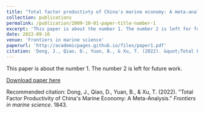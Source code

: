 ```yaml
---
title: "Total factor productivty of China's marine economy: A meta-analysis"
collection: publications
permalink: /publication/2009-10-01-paper-title-number-1
excerpt: 'This paper is about the number 1. The number 2 is left for future work.'
date: 2022-09-16
venue: 'Frontiers in marine science'
paperurl: 'http://academicpages.github.io/files/paper1.pdf'
citation: 'Dong, J., Qiao, D., Yuan, B., & Xu, T. (2022). &quot;Total Factor Productivity of&quot; <i>Journal 1</i>. 1(1).'
---
```

This paper is about the number 1. The number 2 is left for future work.

[Download paper here](http://academicpages.github.io/files/paper1.pdf)

Recommended citation: Dong, J., Qiao, D., Yuan, B., & Xu, T. (2022). "Total Factor Productivity of China's Marine Economy: A Meta-Analysis." <i>Frontiers in marine science</i>. 1843.
